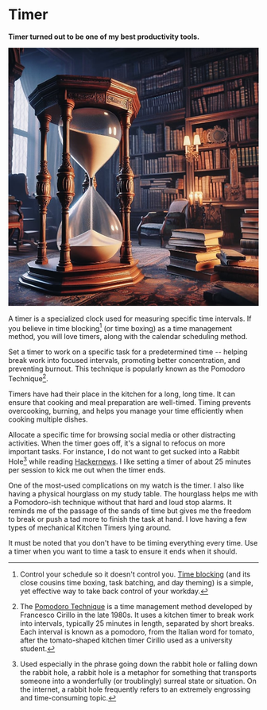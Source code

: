 # Timer

**Timer turned out to be one of my best productivity tools.**

![Hourglass](/static/2023/hourglass-books-victorian.jpg "Hourglass")

A timer is a specialized clock used for measuring specific time intervals. If you believe in time blocking[^TimeBlocking] (or time boxing) as a time management method, you will love timers, along with the calendar scheduling method.

Set a timer to work on a specific task for a predetermined time -- helping break work into focused intervals, promoting better concentration, and preventing burnout. This technique is popularly known as the Pomodoro Technique[^Pomodoro].

Timers have had their place in the kitchen for a long, long time. It can ensure that cooking and meal preparation are well-timed. Timing prevents overcooking, burning, and helps you manage your time efficiently when cooking multiple dishes.

Allocate a specific time for browsing social media or other distracting activities. When the timer goes off, it's a signal to refocus on more important tasks. For instance, I do not want to get sucked into a Rabbit Hole[^RabbitHole] while reading [Hackernews](https://news.ycombinator.com). I like setting a timer of about 25 minutes per session to kick me out when the timer ends.

One of the most-used complications on my watch is the timer. I also like having a physical hourglass on my study table. The hourglass helps me with a Pomodoro-ish technique without that hard and loud stop alarms. It reminds me of the passage of the sands of time but gives me the freedom to break or push a tad more to finish the task at hand. I love having a few types of mechanical Kitchen Timers lying around.

It must be noted that you don't have to be timing everything every time. Use a timer when you want to time a task to ensure it ends when it should.

[^TimeBlocking]: Control your schedule so it doesn't control you. [Time blocking](https://todoist.com/productivity-methods/time-blocking) (and its close cousins time boxing, task batching, and day theming) is a simple, yet effective way to take back control of your workday.

[^Pomodoro]: The [Pomodoro Technique](https://en.wikipedia.org/wiki/Pomodoro_Technique) is a time management method developed by Francesco Cirillo in the late 1980s. It uses a kitchen timer to break work into intervals, typically 25 minutes in length, separated by short breaks. Each interval is known as a pomodoro, from the Italian word for tomato, after the tomato-shaped kitchen timer Cirillo used as a university student.

[^RabbitHole]: Used especially in the phrase going down the rabbit hole or falling down the rabbit hole, a rabbit hole is a metaphor for something that transports someone into a wonderfully (or troublingly) surreal state or situation. On the internet, a rabbit hole frequently refers to an extremely engrossing and time-consuming topic.